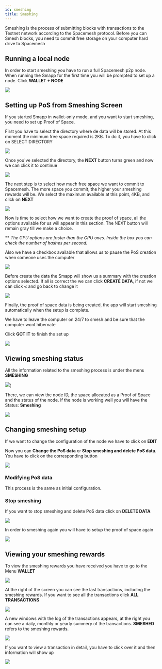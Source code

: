 ```yaml
---
id: smeshing
title: Smeshing
---
```


Smeshing is the process of submitting blocks with transactions to the Testnet network according to the Spacemesh protocol. Before you can Smesh blocks, you need to commit free storage on your computer hard drive to Spacemesh

## Running a local node

In order to start smeshing you have to run a full Spacemesh p2p node. When running the Smapp for the first time you will be prompted to set up a node. Click **WALLET + NODE**

![](./../../../static/img/v1.0/new_wallet.png)

## Setting up PoS from Smeshing Screen

If you started Smapp in wallet-only mode, and you want to start smeshing, you need to set up Proof of Space.

First you have to select the directory where de data will be stored. At this moment the minimum free space required is 2KB. To do it, you have to click on SELECT DIRECTORY

![](./../../../static/img/v1.0/POS_setup_1_light.png)

Once you've selected the directory, the **NEXT** button turns green and now we can click it to continue

![](./../../../static/img/v1.0/POS_setup_2_light.png)

The next step is to select how much free space we want to commit to Spacemesh. The more space you commit, the higher your smeshing rewards will be. We select the maximum available at this point, 4KB, and click on **NEXT**

![](./../../../static/img/v1.0/POS_setup_3_light.png)

Now is time to select how we want to create the proof of space, all the options available for us will appear in this section. The NEXT button will remain gray till we make a choice.

** _The GPU options are faster than the CPU ones. Inside the box you can check the number of hashes per second._

Also we have a checkbox available that allows us to pause the PoS creation when someone uses the computer

![](./../../../static/img/v1.0/POS_setup_4_light.png)

Before create the data the Smapp will show us a summary with the creation options selected. If all is correct the we can click **CREATE DATA**, if not we can click **<** and go back to change it

![](./../../../static/img/v1.0/POS_setup_5_light.png)

Finally, the proof of space data is being created, the app will start smeshing automatically when the setup is complete.

We have to leave the computer on 24/7 to smesh and be sure that the computer wont hibernate

Click **GOT IT** to finish the set up

![](./../../../static/img/v1.0/POS_setup_done.png)


## Viewing smeshing status

All the information related to the smeshing process is under the menu **SMESHING**

![](./../../../static/img/v1.0/select_smeshing.png))

There, we can view the node ID, the space allocated as a Proof of Space and the status of the node. If the node is working well you will have the Status: **Smeshing**

![](./../../../static/img/v1.0/smesher_status.png)

## Changing smeshing setup

If we want to change the configuration of the node we have to click on **EDIT**

Now you can **Change the PoS data** or **Stop smeshing and delete PoS data**. You have to click on the corresponding button

![](./../../../static/img/v1.0/POS_change.png)

### Modifying PoS data

This process is the same as initial configuration.

### Stop smeshing

If you want to stop smeshing and delete PoS data click on **DELETE DATA**

![](./../../../static/img/v1.0/POS_change.png)

In order to smeshing again you will have to setup the proof of space again

![](./../../../static/img/v1.0/POS_smesher_setup.png)

## Viewing your smeshing rewards

To view the smeshing rewards you have received you have to go to the Menu **WALLET**

![](./../../../static/img/v1.0/select_wallet.png)

At the right of the screen you can see the last transactions, including the smeshing rewards. If you want to see all the transactions click **ALL TRANSACTIONS**

![](./../../../static/img/v1.0/wallet_screen.png)

A new windows with the log of the transactions appears, at the right you can see a daily, monthly or yearly summery of the transactions. **SMESHED** refers to the smeshing rewards.

![](./../../../static/img/v1.0/tx_log.png)

If you want to view a transaction in detail, you have to click over it and then information will show up

![](./../../../static/img/v1.0/tx_log_details.png)
